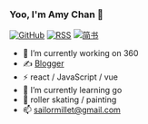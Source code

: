 ### Yoo, I'm Amy Chan 👋

[![GitHub](https://img.shields.io/badge/dynamic/json?logo=github&label=GitHub&labelColor=495867&color=495867&query=%24.data.totalSubs&url=https%3A%2F%2Fapi.spencerwoo.com%2Fsubstats%2F%3Fsource%3Dgithub%26queryKey%3Dhayschan&style=flat-square)](https://github.com/sailormillet)
[![RSS](https://img.shields.io/badge/dynamic/json?logo=rss&logoColor=white&label=RSS&labelColor=95B8D1&color=95B8D1&query=%24.data.totalSubs&url=https%3A%2F%2Fapi.spencerwoo.com%2Fsubstats%2F%3Fsource%3Dfeedly%257Cinoreader%257CfeedsPub%26queryKey%3Dhttps://sailormillet.github.io/atom.xml&style=flat-square)](https://sailormillet.github.io/)
[![简书](https://img.shields.io/badge/dynamic/json?label=简书&labelColor=ec7259&color=ec7259&query=%24.data.totalSubs&url=https%3A%2F%2Fapi.spencerwoo.com%2Fsubstats%2F%3Fsource%3Dgithub%26queryKey%3Dhayschan&style=flat-square)](https://www.jianshu.com/u/b6624224c411)

- 🔭 I’m currently working on 360
- ✍️ [Blogger](https://sailormillet.github.io)
- ⚡ react / JavaScript / vue
- 🌱 I’m currently learning go
- 🏃 roller skating / painting
- 📫 sailormillet@gmail.com

<!--
**sailormillet/sailormillet** is a ✨ _special_ ✨ repository because its `README.md` (this file) appears on your GitHub profile.

Here are some ideas to get you started:
![GitHub](https://img.shields.io/badge/GitHub-10k+-yellow.svg?style=social&logo=github)
- 🔭 I’m currently working on ...
- 🌱 I’m currently learning ...
- 👯 I’m looking to collaborate on ...
- 🤔 I’m looking for help with ...
- 💬 Ask me about ...
- 📫 How to reach me: ...
- 😄 Pronouns: ...
- ⚡ Fun fact: ...
- ⚡ C++ / Python.
- 🖋 Writer at [sspai](https://sspai.com/u/aw0luepf/posts)
- ✍️ [Blogger](https://sailormillet.github.io)
- 🏃 Sailing / Kayak / Scuba Diving / Windsurfing / Table Tennis / Cycling
- 🥋 Boxing / Tai Chi
- ♟ Chinese Chess / Chess 
-->
